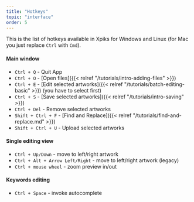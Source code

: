 ```yaml
---
title: "Hotkeys"
topic: "interface"
order: 5
---
```


This is the list of hotkeys available in Xpiks for Windows and Linux (for Mac you just replace `Ctrl` with `Cmd`).

#### Main window

* `Ctrl + Q` - Quit App
* `Ctrl + O` - [Open files]({{< relref "/tutorials/intro-adding-files" >}})
* `Ctrl + E` - [Edit selected artworks]({{< relref "/tutorials/batch-editing-basic" >}}) (you have to select first)
* `Ctrl + S` - [Save selected artworks]({{< relref "/tutorials/intro-saving" >}})
* `Ctrl + Del` - Remove selected artworks
* `Shift + Ctrl + F` - [Find and Replace]({{< relref "/tutorials/find-and-replace.md" >}})
* `Shift + Ctrl + U` - Upload selected artworks

#### Single editing view

* `Ctrl + Up/Down` - move to left/right artwork
* `Ctrl + Alt + Arrow Left/Right` - move to left/right artwork (legacy)
* `Ctrl + mouse wheel` - zoom preview in/out

#### Keywords editing

* `Ctrl + Space` - invoke autocomplete
